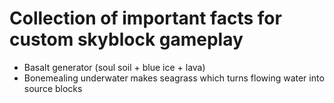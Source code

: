 # Collection of important facts for custom skyblock gameplay
- Basalt generator (soul soil + blue ice + lava)
- Bonemealing underwater makes seagrass which turns flowing water into source blocks
